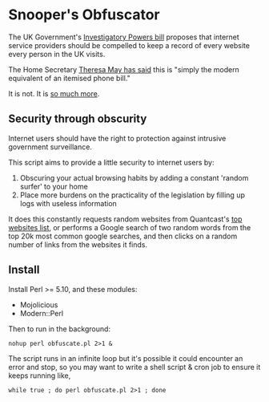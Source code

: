 # Snooper's Obfuscator

The UK Government's [Investigatory Powers bill](http://www.theguardian.com/world/2015/nov/04/investigatory-powers-bill-the-key-points) proposes that internet service providers should be compelled to keep a record of every website every person in the UK visits.

The Home Secretary [Theresa May has said](https://www.gov.uk/government/speeches/home-secretary-publication-of-draft-investigatory-powers-bill) this is "simply the modern equivalent of an itemised phone bill."

It is not. It is [so much more](http://www.theguardian.com/commentisfree/2015/nov/10/frankie-boyle-theresa-may-internet-surveillance).

## Security through obscurity

Internet users should have the right to protection against intrusive government surveillance.

This script aims to provide a little security to internet users by:

1. Obscuring your actual browsing habits by adding a constant 'random surfer' to your home
2. Place more burdens on the practicality of the legislation by filling up logs with useless information

It does this constantly requests random websites from Quantcast's [top websites list](https://www.quantcast.com/top-sites), or performs a Google search of two random words from the top 20k most common google searches, and then clicks on a random number of links from the websites it finds.

## Install

Install Perl >= 5.10, and these modules:

* Mojolicious
* Modern::Perl

Then to run in the background:

`nohup perl obfuscate.pl 2>1 &`

The script runs in an infinite loop but it's possible it could encounter an error and stop, so you may want to write a shell script & cron job to ensure it keeps running like,

`while true ; do perl obfuscate.pl 2>1 ; done`
